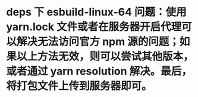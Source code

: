 # deps 下 esbuild-linux-64 问题：使用 yarn.lock 文件或者在服务器开启代理可以解决无法访问官方 npm 源的问题；如果以上方法无效，则可以尝试其他版本，或者通过 yarn resolution 解决。最后，将打包文件上传到服务器即可。
